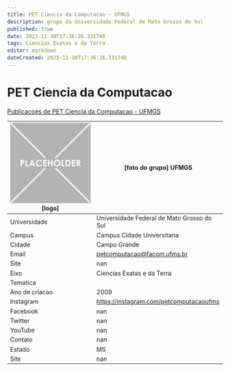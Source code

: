```yaml
---
title: PET Ciencia da Computacao - UFMGS
description: grupo da Universidade Federal de Mato Grosso do Sul
published: true
date: 2023-11-30T17:36:26.331748
tags: Ciencias Exatas e da Terra
editor: markdown
dateCreated: 2023-11-30T17:36:26.331748
---
```


# PET Ciencia da Computacao

[Publicacoes de PET Ciencia da Computacao - UFMGS](/atividade/195PETCienciadaComputacaoUFMGS/feed.md)

| ![placeholder.png](/placeholder.png) [logo] | [foto do grupo] UFMGS         |
| ------------------------------------------- | ------------------------------------------------- |
| Universidade                                | Universidade Federal de Mato Grosso do Sul      |
| Campus                                      | Campus Cidade Universitaria            |
| Cidade                                      | Campo Grande             |
| Email                                       | petcomputacao@facom.ufms.br             |
| Site                                        | nan              |
| Eixo                                        | Ciencias Exatas e da Terra              |
| Tematica                                    |           |
| Ano de criacao                              | 2009        |
| Instagram                                   | https://instagram.com/petcomputacaoufms         |
| Facebook                                    | nan          |
| Twitter                                     | nan           |
| YouTube                                     | nan           |
| Contato                                     | nan         |
| Estado                                      |  MS            |
| Site                                        | nan |
